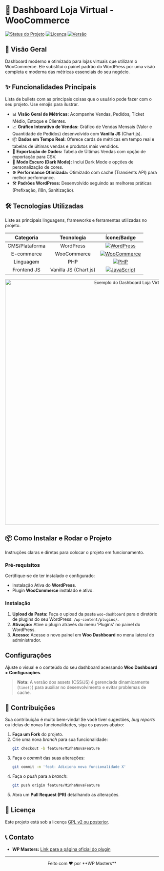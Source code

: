 # 🚀 Dashboard Loja Virtual - WooCommerce

[![Status do Projeto](https://img.shields.io/badge/Status-Estável-green.svg)](https://wpmasters.com.br/produto/woocommerce-dashboard-pro-painel-de-controle-e-metricas-em-tempo-real)
[![Licença](https://img.shields.io/badge/Licença-GPL%20v2%20ou%20posterior-blue)](https://www.gnu.org/licenses/old-licenses/gpl-2.0.html)
[![Versão](https://img.shields.io/badge/Versão-1.0.1-informational)](link-para-releases)

## 🌟 Visão Geral

Dashboard moderno e otimizado para lojas virtuais que utilizam o WooCommerce. Ele substitui o painel padrão do WordPress por uma visão completa e moderna das métricas essenciais do seu negócio.

## ✨ Funcionalidades Principais

Lista de bullets com as principais coisas que o usuário pode fazer com o seu projeto. Use emojis para ilustrar.

* 📊 **Visão Geral de Métricas:** Acompanhe Vendas, Pedidos, Ticket Médio, Estoque e Clientes.
* 📈 **Gráfico Interativo de Vendas:** Gráfico de Vendas Mensais (Valor e Quantidade de Pedidos) desenvolvido com **Vanilla JS** (Chart.js).
* 📦 **Dados em Tempo Real:** Oferece cards de métricas em tempo real e tabelas de últimas vendas e produtos mais vendidos.
* 💾 **Exportação de Dados:** Tabela de Últimas Vendas com opção de exportação para CSV.
* 🌙 **Modo Escuro (Dark Mode):** Inclui Dark Mode e opções de personalização de cores.
* ⚙️ **Performance Otimizada:** Otimizado com cache (Transients API) para melhor performance.
* 🛠️ **Padrões WordPress:** Desenvolvido seguindo as melhores práticas (Prefixação, i18n, Sanitização).

## 🛠️ Tecnologias Utilizadas

Liste as principais linguagens, frameworks e ferramentas utilizadas no projeto.

| Categoria | Tecnologia | Ícone/Badge |
| :---: | :---: | :---: |
| CMS/Plataforma | WordPress | [![WordPress](https://img.shields.io/badge/WordPress-21759B?style=for-the-badge&logo=wordpress&logoColor=white)](https://wordpress.org/) |
| E-commerce | WooCommerce | [![WooCommerce](https://img.shields.io/badge/WooCommerce-96588A?style=for-the-badge&logo=woocommerce&logoColor=white)](https://woocommerce.com/) |
| Linguagem | PHP | [![PHP](https://img.shields.io/badge/PHP-777BB4?style=for-the-badge&logo=php&logoColor=white)](https://www.php.net/) |
| Frontend JS | Vanilla JS (Chart.js) | [![JavaScript](https://img.shields.io/badge/JavaScript-F7DF1E?style=for-the-badge&logo=javascript&logoColor=black)](https://developer.mozilla.org/pt-BR/docs/Web/JavaScript) |

<p align="center">
    <img width="800" alt="Exemplo do Dashboard Loja Virtual" src="https://github.com/user-attachments/assets/7189e63b-c570-4726-96ce-ca36dab1bcc8" />
</p>

## 📦 Como Instalar e Rodar o Projeto

Instruções claras e diretas para colocar o projeto em funcionamento.

### Pré-requisitos

Certifique-se de ter instalado e configurado:

* Instalação Ativa do **WordPress**.
* Plugin **WooCommerce** instalado e ativo.

### Instalação

1.  **Upload da Pasta:** Faça o upload da pasta `woo-dashboard` para o diretório de plugins do seu WordPress: `/wp-content/plugins/`.
2.  **Ativação:** Ative o plugin através do menu 'Plugins' no painel do WordPress.
3.  **Acesso:** Acesse o novo painel em **Woo Dashboard** no menu lateral do administrador.

## Configurações

Ajuste o visual e o conteúdo do seu dashboard acessando **Woo Dashboard > Configurações**.

> **Nota:** A versão dos assets (CSS/JS) é gerenciada dinamicamente (`time()`) para auxiliar no desenvolvimento e evitar problemas de cache.

## 🤝 Contribuições

Sua contribuição é muito bem-vinda! Se você tiver sugestões, *bug reports* ou ideias de novas funcionalidades, siga os passos abaixo:

1.  **Faça um Fork** do projeto.
2.  Crie uma nova *branch* para sua funcionalidade:
    ```bash
    git checkout -b feature/MinhaNovaFeature
    ```
3.  Faça o *commit* das suas alterações:
    ```bash
    git commit -m 'feat: Adiciona nova funcionalidade X'
    ```
4.  Faça o *push* para a *branch*:
    ```bash
    git push origin feature/MinhaNovaFeature
    ```
5.  Abra um **Pull Request (PR)** detalhando as alterações.

## 📝 Licença

Este projeto está sob a licença [GPL v2 ou posterior](https://www.gnu.org/licenses/old-licenses/gpl-2.0.html).

## 📞 Contato

* **WP Masters:** [Link para a página oficial do plugin](https://wpmasters.com.br/produto/woocommerce-dashboard-pro-painel-de-controle-e-metricas-em-tempo-real)

---

<p align="center">
    Feito com ❤️ por **WP Masters**
</p>
